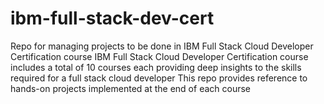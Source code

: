 # ibm-full-stack-dev-cert
Repo for managing projects to be done in IBM Full Stack Cloud Developer Certification course
IBM Full Stack Cloud Developer Certification course includes a total of 10 courses each providing deep insights to the skills required for a full stack cloud developer
This repo provides reference to hands-on projects implemented at the end of each course
